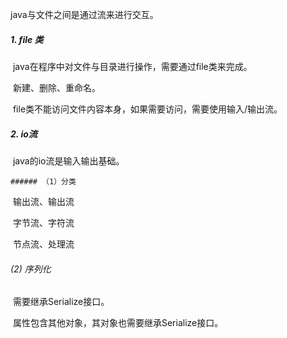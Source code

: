 java与文件之间是通过流来进行交互。

##### 1. file 类

​	java在程序中对文件与目录进行操作，需要通过file类来完成。 

​	新建、删除、重命名。

​	file类不能访问文件内容本身，如果需要访问，需要使用输入/输出流。

##### 2. io流

​	java的io流是输入输出基础。

	###### （1）分类

​		输出流、输出流

​		字节流、字符流

​		节点流、处理流

######  (2) 序列化

​	需要继承Serialize接口。

​	属性包含其他对象，其对象也需要继承Serialize接口。

